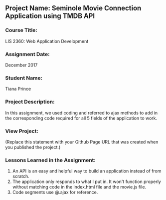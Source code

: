## Project Name:  Seminole Movie Connection Application using TMDB API

### Course Title:
LIS 2360:  Web Application Development

### Assignment Date:  
December 2017

### Student Name:  
Tiana Prince

### Project Description:
In this assignment, we used coding and referred to ajax methods to add in the corresponding code required for all 5 fields of the application to work.

### View Project:
(Replace this statement with your Github Page URL that was created when you 
 published the project.)

### Lessons Learned in the Assignment:
1. An API is an easy and helpful way to build an application instead of from scratch.
2. The application only responds to what I put in. It won't function properly without matching code in the index.html file and the movie.js file.
3. Code segments use @.ajax for reference.

